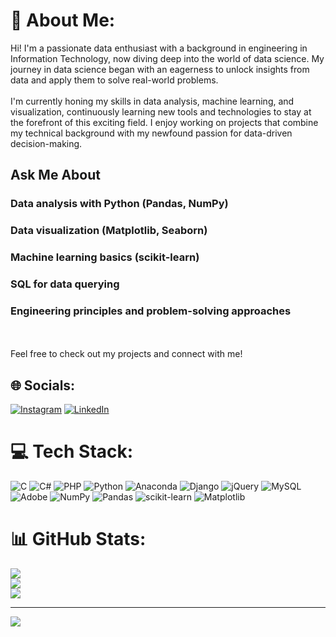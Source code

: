 # 💫 About Me:
Hi! I'm a passionate data enthusiast with a background in engineering in Information Technology, now diving deep into the world of data science. My journey in data science began with an eagerness to unlock insights from data and apply them to solve real-world problems.<br><br>I'm currently honing my skills in data analysis, machine learning, and visualization, continuously learning new tools and technologies to stay at the forefront of this exciting field. I enjoy working on projects that combine my technical background with my newfound passion for data-driven decision-making.

## Ask Me About
### Data analysis with Python (Pandas, NumPy)
### Data visualization (Matplotlib, Seaborn)
### Machine learning basics (scikit-learn)
### SQL for data querying
### Engineering principles and problem-solving approaches
<br><br>Feel free to check out my projects and connect with me!


## 🌐 Socials:
[![Instagram](https://img.shields.io/badge/Instagram-%23E4405F.svg?logo=Instagram&logoColor=white)](https://instagram.com/https://www.instagram.com/martin_joseph_42/?hl=en) [![LinkedIn](https://img.shields.io/badge/LinkedIn-%230077B5.svg?logo=linkedin&logoColor=white)](https://linkedin.com/in/www.linkedin.com/in/martin-joseph-960008247) 

# 💻 Tech Stack:
![C](https://img.shields.io/badge/c-%2300599C.svg?style=for-the-badge&logo=c&logoColor=white) ![C#](https://img.shields.io/badge/c%23-%23239120.svg?style=for-the-badge&logo=csharp&logoColor=white) ![PHP](https://img.shields.io/badge/php-%23777BB4.svg?style=for-the-badge&logo=php&logoColor=white) ![Python](https://img.shields.io/badge/python-3670A0?style=for-the-badge&logo=python&logoColor=ffdd54) ![Anaconda](https://img.shields.io/badge/Anaconda-%2344A833.svg?style=for-the-badge&logo=anaconda&logoColor=white) ![Django](https://img.shields.io/badge/django-%23092E20.svg?style=for-the-badge&logo=django&logoColor=white) ![jQuery](https://img.shields.io/badge/jquery-%230769AD.svg?style=for-the-badge&logo=jquery&logoColor=white) ![MySQL](https://img.shields.io/badge/mysql-4479A1.svg?style=for-the-badge&logo=mysql&logoColor=white) ![Adobe](https://img.shields.io/badge/adobe-%23FF0000.svg?style=for-the-badge&logo=adobe&logoColor=white) ![NumPy](https://img.shields.io/badge/numpy-%23013243.svg?style=for-the-badge&logo=numpy&logoColor=white) ![Pandas](https://img.shields.io/badge/pandas-%23150458.svg?style=for-the-badge&logo=pandas&logoColor=white) ![scikit-learn](https://img.shields.io/badge/scikit--learn-%23F7931E.svg?style=for-the-badge&logo=scikit-learn&logoColor=white) ![Matplotlib](https://img.shields.io/badge/Matplotlib-%23ffffff.svg?style=for-the-badge&logo=Matplotlib&logoColor=black)
# 📊 GitHub Stats:
![](https://github-readme-stats.vercel.app/api?username=Martin010203&theme=dark&hide_border=false&include_all_commits=false&count_private=false)<br/>
![](https://github-readme-streak-stats.herokuapp.com/?user=Martin010203&theme=dark&hide_border=false)<br/>
![](https://github-readme-stats.vercel.app/api/top-langs/?username=Martin010203&theme=dark&hide_border=false&include_all_commits=false&count_private=false&layout=compact)

---
[![](https://visitcount.itsvg.in/api?id=Martin010203&icon=0&color=0)](https://visitcount.itsvg.in)

<!-- Proudly created with GPRM ( https://gprm.itsvg.in ) -->
